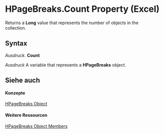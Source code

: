 
# HPageBreaks.Count Property (Excel)

Returns a  **Long** value that represents the number of objects in the collection.


## Syntax

 _Ausdruck_. **Count**

 _Ausdruck_ A variable that represents a **HPageBreaks** object.


## Siehe auch


#### Konzepte


[HPageBreaks Object](087106a7-ded7-d672-095d-98e7012fa440.md)
#### Weitere Ressourcen


[HPageBreaks Object Members](http://msdn.microsoft.com/library/d3efbf42-ac9a-976b-011f-7836a41e42ed%28Office.15%29.aspx)
